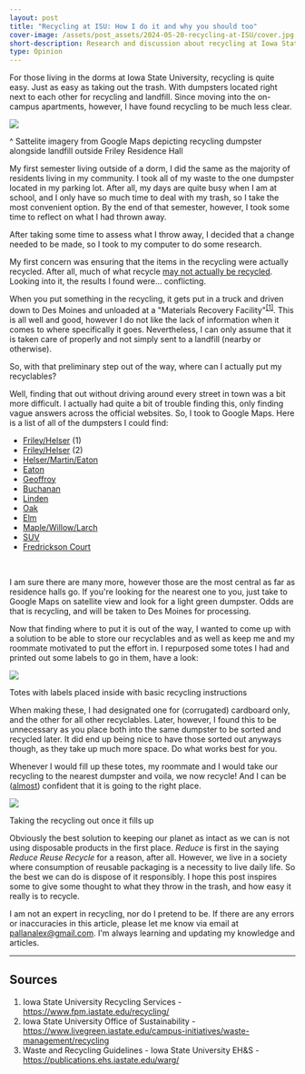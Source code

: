 ```yaml
---
layout: post
title: "Recycling at ISU: How I do it and why you should too"
cover-image: /assets/post_assets/2024-05-20-recycling-at-ISU/cover.jpg
short-description: Research and discussion about recycling at Iowa State University as a student.
type: Opinion
---
```


<div class="montserrat-regular article-text">
        <p>
          For those living in the dorms at Iowa State University, recycling is
          quite easy. Just as easy as taking out the trash. With dumpsters
          located right next to each other for recycling and landfill. Since
          moving into the on-campus apartments, however, I have found recycling
          to be much less clear.
        </p>
        <img src="./assets/images/satellite-image.png" class="article-image" />
        <p class="article-image-caption">
          ^ Sattelite imagery from Google Maps depicting recycling dumpster
          alongside landfill outside Friley Residence Hall
        </p>
        <p>
          My first semester living outside of a dorm, I did the same as the
          majority of residents living in my community. I took all of my waste
          to the one dumpster located in my parking lot. After all, my days are
          quite busy when I am at school, and I only have so much time to deal
          with my trash, so I take the most convenient option. By the end of
          that semester, however, I took some time to reflect on what I had
          thrown away.
        </p>
        <p>
          After taking some time to assess what I throw away, I decided that a
          change needed to be made, so I took to my computer to do some
          research.
        </p>
        <p>
          My first concern was ensuring that the items in the recycling were
          actually recycled. After all, much of what recycle
          <a
            href="https://www.npr.org/2022/10/24/1131131088/recycling-plastic-is-practically-impossible-and-the-problem-is-getting-worse#:~:text=While%2052%25%20of%20recycling%20facilities,is%20put%20into%20a%20landfill."
            target="_blank"
            >may not actually be recycled</a
          >. Looking into it, the results I found were... conflicting.
        </p>
        <p>
          When you put something in the recycling, it gets put in a truck and
          driven down to Des Moines and unloaded at a "Materials Recovery
          Facility"<sup><a href="./#source-1">[1]</a></sup
          >. This is all well and good, however I do not like the lack of
          information when it comes to where specifically it goes. Nevertheless,
          I can only assume that it is taken care of properly and not simply
          sent to a landfill (nearby or otherwise).
        </p>
        <p>
          So, with that preliminary step out of the way, where can I actually
          put my recyclables?
        </p>
        <p>
          Well, finding that out without driving around every street in town was
          a bit more difficult. I actually had quite a bit of trouble finding
          this, only finding vague answers across the official websites. So, I
          took to Google Maps. Here is a list of all of the dumpsters I could
          find:
        </p>
        <ul class="list-group">
          <li class="list-group-item">
            <a href="https://maps.app.goo.gl/kByMiRBCDP2N368d7" target="_blank"
              >Friley/Helser</a
            >
            (1)
          </li>
          <li class="list-group-item">
            <a href="https://maps.app.goo.gl/7nQByZXxN4syGubHA" target="_blank"
              >Friley/Helser</a
            >
            (2)
          </li>
          <li class="list-group-item">
            <a href="https://maps.app.goo.gl/Sbb9QBFYDDeLJAVZ7" target="_blank"
              >Helser/Martin/Eaton</a
            >
          </li>
          <li class="list-group-item">
            <a href="https://maps.app.goo.gl/yqtSWLAAQyw1swxe7" target="_blank"
              >Eaton</a
            >
          </li>
          <li class="list-group-item">
            <a href="https://maps.app.goo.gl/UfnjvW4L2YVQt3Gi9" target="_blank"
              >Geoffroy</a
            >
          </li>
          <li class="list-group-item">
            <a href="https://maps.app.goo.gl/Y6Fa2aapTf6pPp3J6" target="_blank"
              >Buchanan</a
            >
          </li>
          <li class="list-group-item">
            <a href="https://maps.app.goo.gl/t4axgHvueBxtgHG58" target="_blank"
              >Linden</a
            >
          </li>
          <li class="list-group-item">
            <a href="https://maps.app.goo.gl/Ldy2XrEXBCK3MsNC6" target="_blank"
              >Oak</a
            >
          </li>
          <li class="list-group-item">
            <a href="https://maps.app.goo.gl/EFpozby6rjxaQ3Tc6" target="_blank"
              >Elm</a
            >
          </li>
          <li class="list-group-item">
            <a href="https://maps.app.goo.gl/QUVGUY6VGzDALMMaA" target="_blank"
              >Maple/Willow/Larch</a
            >
          </li>
          <li class="list-group-item">
            <a href="https://maps.app.goo.gl/s4ZkZ7bnvubFTwd6A" target="_blank"
              >SUV</a
            >
          </li>
          <li class="list-group-item">
            <a href="https://maps.app.goo.gl/LvTm8PKte6EGcyFX6" target="_blank"
              >Fredrickson Court</a
            >
          </li>
        </ul>
        <br />
        <p>
          I am sure there are many more, however those are the most central as
          far as residence halls go. If you're looking for the nearest one to
          you, just take to Google Maps on satellite view and look for a light
          green dumpster. Odds are that is recycling, and will be taken to Des
          Moines for processing.
        </p>
        <p>
          Now that finding where to put it is out of the way, I wanted to come
          up with a solution to be able to store our recyclables and as well as
          keep me and my roommate motivated to put the effort in. I repurposed
          some totes I had and printed out some labels to go in them, have a
          look:
        </p>
        <img src="./assets/images/IMG_2760.jpg" class="article-image" />
        <p class="article-image-caption">
          Totes with labels placed inside with basic recycling instructions
        </p>
        <p>
          When making these, I had designated one for (corrugated) cardboard
          only, and the other for all other recyclables. Later, however, I found
          this to be unnecessary as you place both into the same dumpster to be
          sorted and recycled later. It did end up being nice to have those
          sorted out anyways though, as they take up much more space. Do what
          works best for you.
        </p>
        <p>
          Whenever I would fill up these totes, my roommate and I would take our
          recycling to the nearest dumpster and voila, we now recycle! And I can
          be (<a
            href="https://www.theguardian.com/us-news/2024/feb/15/recycling-plastics-producers-report"
            target="_blank"
            >almost</a
          >) confident that it is going to the right place.
        </p>
        <img
          src="./assets/images/taking-recycling-out.png"
          class="article-image"
        />
        <p class="article-image-caption">
          Taking the recycling out once it fills up
        </p>
        <p>
          Obviously the best solution to keeping our planet as intact as we can
          is not using disposable products in the first place. <i>Reduce</i> is
          first in the saying <i>Reduce Reuse Recycle</i> for a reason, after
          all. However, we live in a society where consumption of reusable
          packaging is a necessity to live daily life. So the best we can do is
          dispose of it responsibly. I hope this post inspires some to give some
          thought to what they throw in the trash, and how easy it really is to
          recycle.
        </p>
        <p>
          I am not an expert in recycling, nor do I pretend to be. If there are
          any errors or inaccuracies in this article, please let me know via
          email at
          <a href="mailto:pallanalex@gmail.com">pallanalex@gmail.com</a>. I'm
          always learning and updating my knowledge and articles.
        </p>
        <hr />
        <div class="montserrat-regular">
          <h2>Sources</h2>
          <ol class="list-group list-group-numbered list-group-flush">
            <li class="list-group-item" id="source-1">
              Iowa State University Recycling Services -
              <a href="https://www.fpm.iastate.edu/recycling/"
                >https://www.fpm.iastate.edu/recycling/</a
              >
            </li>
            <li class="list-group-item" id="source-2">
              Iowa State University Office of Sustainability -
              <a
                href="https://www.livegreen.iastate.edu/campus-initiatives/waste-management/recycling"
                >https://www.livegreen.iastate.edu/campus-initiatives/waste-management/recycling</a
              >
            </li>
            <li class="list-group-item" id="source-3">
              Waste and Recycling Guidelines - Iowa State University EH&S -
              <a href="https://publications.ehs.iastate.edu/warg/"
                >https://publications.ehs.iastate.edu/warg/</a
              >
            </li>
          </ol>
        </div>
      </div>
